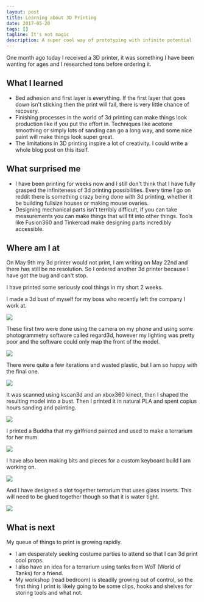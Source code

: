 ```yaml
---
layout: post
title: Learning about 3D Printing
date: 2017-05-20
tags: []
tagline: It's not magic
description: A super cool way of prototyping with infinite potential
---
```


One month ago today I received a 3D printer, it was something I have been wanting for ages and I researched tons before ordering it.

## What I learned

  + Bed adhesion and first layer is everything. If the first layer that goes down isn't sticking then the print will fail, there is very little chance of recovery.
  + Finishing processes in the world of 3d printing can make things look production like if you put the effort in. Techniques like acetone smoothing or simply lots of sanding can go a long way, and some nice paint will make things look super great.
  + The limitations in 3D printing inspire a lot of creativity. I could write a whole blog post on this itself.

## What surprised me

  + I have been printing for weeks now and I still don't think that I have fully grasped the infiniteness of 3d printing possibilities. Every time I go on reddit there is something crazy being done with 3d printing, whether it be building fullsize houses or making mouse ovaries.
  + Designing mechanical parts isn't terribly difficult, if you can take measurements you can make things that will fit into other things. Tools like Fusion360 and Tinkercad make designing parts incredibly accessible.

## Where am I at

On May 9th my 3d printer would not print, I am writing on May 22nd and there has still be no resolution. So I ordered another 3d printer because I have got the bug and can't stop.

I have printed some seriously cool things in my short 2 weeks.

I made a 3d bust of myself for my boss who recently left the company I work at. 

<img src="/public/images/jono_1.jpg"/>

These first two were done using the camera on my phone and using some photogrammetry software called regard3d, however my lighting was pretty poor and the software could only map the front of the model.

<img src="/public/images/jono_2.jpg"/>

There were quite a few iterations and wasted plastic, but I am so happy with the final one. 

<img src="/public/images/jono_3.jpg"/>

It was scanned using kscan3d and an xbox360 kinect, then I shaped the resulting model into a bust. Then I printed it in natural PLA and spent copius hours sanding and painting.

<img src="/public/images/jono_4.jpg"/>

I printed a Buddha that my girlfriend painted and used to make a terrarium for her mum.

<img src="/public/images/buddha.jpg"/>

I have also been making bits and pieces for a custom keyboard build I am working on.

<img src="/public/images/keyboard.jpg"/>

And I have designed a slot together terrarium that uses glass inserts. This will need to be glued together though so that it is water tight.

<img src="/public/images/terrarium.png"/>



## What is next

My queue of things to print is growing rapidly.

  + I am desperately seeking costume parties to attend so that I can 3d print cool props.
  + I also have an idea for a terrarium using tanks from WoT (World of Tanks) for a friend.
  + My workshop (read bedroom) is steadily growing out of control, so the first thing I print is likely going to be some clips, hooks and shelves for storing tools and what not.